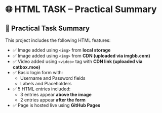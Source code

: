 # 🌐 HTML TASK – Practical Summary

## 🔧 Practical Task Summary

This project includes the following HTML features:

- ✅ Image added using `<img>` from **local storage**
- ✅ Image added using `<img>` from **CDN (uploaded via imgbb.com)**
- ✅ Video added using `<video>` tag with **CDN link (uploaded via catbox.moe)**
- ✅ Basic login form with:
  - Username and Password fields
  - Labels and Placeholders
- ✅ 5 HTML entries included:
  - 3 entries appear **above the image**
  - 2 entries appear **after the form**
- ✅ Page is hosted live using **GitHub Pages**

